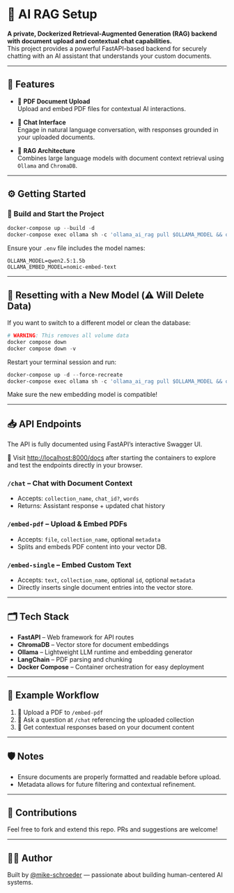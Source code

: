 # 🧠 AI RAG Setup

**A private, Dockerized Retrieval-Augmented Generation (RAG) backend with document upload and contextual chat capabilities.**  
This project provides a powerful FastAPI-based backend for securely chatting with an AI assistant that understands your custom documents.

---

## 🚀 Features

- 📄 **PDF Document Upload**  
  Upload and embed PDF files for contextual AI interactions.

- 💬 **Chat Interface**  
  Engage in natural language conversation, with responses grounded in your uploaded documents.

- 🧠 **RAG Architecture**  
  Combines large language models with document context retrieval using `Ollama` and `ChromaDB`.

---

## ⚙️ Getting Started

### 🔧 Build and Start the Project

```powershell
docker-compose up --build -d
docker-compose exec ollama sh -c 'ollama_ai_rag pull $OLLAMA_MODEL && ollama_ai_rag pull $OLLAMA_EMBED_MODEL'
```

Ensure your `.env` file includes the model names:

```env
OLLAMA_MODEL=qwen2.5:1.5b
OLLAMA_EMBED_MODEL=nomic-embed-text
```

---

## 🧼 Resetting with a New Model (⚠️ Will Delete Data)

If you want to switch to a different model or clean the database:

```powershell
# WARNING: This removes all volume data
docker compose down
docker compose down -v
```

Restart your terminal session and run:

```powershell
docker-compose up -d --force-recreate
docker-compose exec ollama sh -c 'ollama_ai_rag pull $OLLAMA_MODEL && ollama_ai_rag pull $OLLAMA_EMBED_MODEL'
```

Make sure the new embedding model is compatible!

---

## 📥 API Endpoints
The API is fully documented using FastAPI’s interactive Swagger UI.

🔗 Visit [http://localhost:8000/docs](http://localhost:8000/docs) after starting the containers to explore and test the endpoints directly in your browser.

### `/chat` – Chat with Document Context

- Accepts: `collection_name`, `chat_id?`, `words`
- Returns: Assistant response + updated chat history

### `/embed-pdf` – Upload & Embed PDFs

- Accepts: `file`, `collection_name`, optional `metadata`
- Splits and embeds PDF content into your vector DB.

### `/embed-single` – Embed Custom Text

- Accepts: `text`, `collection_name`, optional `id`, optional `metadata`
- Directly inserts single document entries into the vector store.

---

## 🗂 Tech Stack

- **FastAPI** – Web framework for API routes  
- **ChromaDB** – Vector store for document embeddings  
- **Ollama** – Lightweight LLM runtime and embedding generator  
- **LangChain** – PDF parsing and chunking  
- **Docker Compose** – Container orchestration for easy deployment

---

## 📎 Example Workflow

1. 🧾 Upload a PDF to `/embed-pdf`
2. 🧠 Ask a question at `/chat` referencing the uploaded collection
3. 💬 Get contextual responses based on your document content

---

## 🛡️ Notes

- Ensure documents are properly formatted and readable before upload.
- Metadata allows for future filtering and contextual refinement.

---

## 📣 Contributions

Feel free to fork and extend this repo. PRs and suggestions are welcome!

---

## 🧑‍💻 Author

Built by [@mike-schroeder](https://github.com/mike-schroeder) — passionate about building human-centered AI systems.